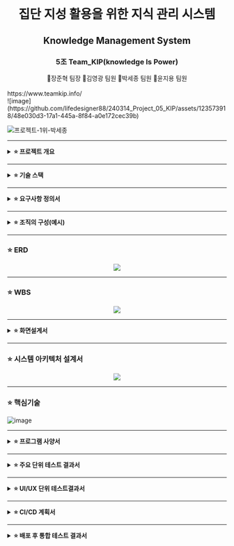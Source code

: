 # <div align="center">집단 지성 활용을 위한 지식 관리 시스템</div>

## <div align="center">Knowledge Management System</div>

### <div align="center">5조 Team_KIP(knowledge Is Power)</div>
<div align="center">🐰장준혁 팀장 🐂김영광 팀원 🐲박세종 팀원 🐴윤지용 팀원</div>
<br/>
https://www.teamkip.info/
<br>
![image](https://github.com/lifedesigner88/240314_Project_05_KIP/assets/123573918/48e030d3-17a1-445a-8f84-a0e172cec39b)

![프로젝트-1위-박세종](https://github.com/lifedesigner88/240314_Project_05_KIP/assets/123573918/a8c1596a-6e71-4fdf-aac9-22860a00a970)

---

<details>
<summary>
  <b>⭐ 프로젝트 개요</b>
</summary>
<div markdown="1">

#### 📌주제
사내 지식관리시스템은 조직 내 정보를 효과적으로 관리하고 활용하여 경쟁력을 강화하는 데 필수적인 도구입니다. 시스템을 운영하지 않을 경우 정보 공유 및 접근성 저하, 중복 노력 및 비효율성 증가, 역량 격차 및 숙련도 저하, 노하우 유출 및 정보 유실, 의사 결정 및 문제 해결 어려움 등 다양한 문제점이 발생할 수 있습니다. 따라서 조직의 성공적인 성장과 발전을 위해 사내 지식관리시스템 도입을 적극적으로 고려하고, 시스템을 효과적으로 운영하기 위한 전략을 수립해야 합니다.

#### 📌목표 
1) 정보 공유 및 접근성 향상: 조직 내에서 정보의 신속한 공유와 쉬운 접근을 가능하게 하여, 팀원들이 필요한 정보를 빠르게 찾아 활용할 수 있도록 합니다. 이를 통해 업무 효율성과 생산성을 증가시키는 것이 목표입니다.
2) 중복 노력 및 비효율성 감소: 중복된 작업을 최소화하고, 기존에 축적된 지식을 재활용하여 업무 처리 시간을 단축시키는 것을 목표로 합니다. 이는 자원의 효율적인 배분을 가능하게 하여 전체적인 조직의 운영 효율성을 향상시킵니다.
3) 역량 격차 및 숙련도 향상: 조직 내 지식의 공유를 통해 모든 구성원이 동일한 정보와 노하우에 접근할 수 있게 하여, 역량 격차를 줄이고 직원들의 전문성 및 숙련도를 향상시키는 것을 목표로 합니다.
4) 노하우 보호 및 정보 유실 방지: 중요한 지식과 노하우를 체계적으로 관리하고 보호함으로써, 직원 이탈이나 기타 원인으로 인한 지식 유실을 방지하는 것이 목표입니다. 이는 조직의 중요한 자산을 보호하는 데 기여합니다.
5) 의사 결정 및 문제 해결 능력 강화: 신속하고 정확한 정보 제공을 통해 관리자와 팀원들이 보다 효과적으로 의사 결정을 내리고 문제를 해결할 수 있도록 지원하는 것을 목표로 합니다. 이는 조직의 민첩성과 대응력을 향상시킵니다.
6) 지속적인 학습 및 혁신 촉진: 사내 지식관리시스템을 통해 최신의 업계 동향, 기술 발전 및 베스트 프랙티스를 공유하여 조직 내 지속적인 학습 문화를 조성하고, 혁신을 촉진하는 것을 목표로 합니다.
<br/>

</div>
</details>

---

<details>
<summary>
  <b>⭐ 기술 스택</b>
</summary>
<div markdown="1">

#### 📌공통
- 버전 관리 및 협업: <img src="https://img.shields.io/badge/GitHub-181717?style=flat-square&logo=GitHub&logoColor=white"/> <img src="https://img.shields.io/badge/Git-F05032?style=flat-square&logo=Git&logoColor=white"/> <img src="https://img.shields.io/badge/Jira-0052CC?style=flat-square&logo=Jira&logoColor=white"/>
- 데이터베이스: <img src="https://img.shields.io/badge/MySQL-4479A1?style=flat-square&logo=MySQL&logoColor=white"/> <img src="https://img.shields.io/badge/Redis-DC382D?style=flat-square&logo=Redis&logoColor=white"/>
- 운영 체제: <img src="https://img.shields.io/badge/Linux-FCC624?style=flat-square&logo=Linux&logoColor=white"/>
- 커뮤니케이션: <img src="https://img.shields.io/badge/Slack-4A154B?style=flat-square&logo=Slack&logoColor=white"/>

#### 📌프론트엔드
- 개발 환경: <img src="https://img.shields.io/badge/Visual Studio Code-007ACC?style=flat-square&logo=Visual Studio Code&logoColor=white"/>
- 프로그래밍 언어: <img src="https://img.shields.io/badge/HTML-E34F26?style=flat-square&logo=HTML5&logoColor=white"/> <img src="https://img.shields.io/badge/CSS-1572B6?style=flat-square&logo=CSS3&logoColor=white"/> <img src="https://img.shields.io/badge/JavaScript-F7DF1E?style=flat-square&logo=JavaScript&logoColor=white"/> <img src="https://img.shields.io/badge/Vue.js-4FC08D?style=flat-square&logo=Vue.js&logoColor=white"/>

#### 📌백엔드
- 개발 환경: <img src="https://img.shields.io/badge/IntelliJ IDEA-000000?style=flat-square&logo=IntelliJ IDEA&logoColor=white"/>
- 프로그래밍 언어: <img src="https://img.shields.io/badge/Java17-007396?style=flat&logo=OpenJDK&logoColor=white"/>
- 빌드 도구: <img src="https://img.shields.io/badge/Gradle-02303A?style=flat-square&logo=Gradle&logoColor=white"/>
- 프레임워크: <img src="https://img.shields.io/badge/Spring-6DB33F?style=flat-square&logo=Spring&logoColor=white"/> <img src="https://img.shields.io/badge/Spring Boot-6DB33F?style=flat-square&logo=Spring Boot&logoColor=white"/>
- 보안: <img src="https://img.shields.io/badge/Spring Security-6DB33F?style=flat-square&logo=Spring Security&logoColor=white"/>, <img src="https://img.shields.io/badge/JSON Web Tokens-000000?style=flat-square&logo=JSON Web Tokens&logoColor=white"/>

#### 📌데브옵스
- 지속적 통합(CI): <img src="https://img.shields.io/badge/GitHub-181717?style=flat-square&logo=GitHub&logoColor=white"/> <img src="https://img.shields.io/badge/Github Actions-2088FF?style=flat-square&logo=Github Actions&logoColor=white"/>
- 지속적 배포(CD): <img src="https://img.shields.io/badge/Github Actions-2088FF?style=flat-square&logo=Github Actions&logoColor=white"/>
- 컨테이너화: <img src="https://img.shields.io/badge/Docker-2496ED?style=flat-square&logo=Docker&logoColor=white"/>
- 오케스트레이션: <img src="https://img.shields.io/badge/Kubernetes-326CE5?style=flat-square&logo=Kubernetes&logoColor=white"/>
<br/>

</div>
</details>

---

<details>
<summary>
  <b>⭐ 요구사항 정의서</b>
</summary>
<div markdown="1">

#### 📌 목적
- 핵심기술문서에 권한을 부여하여 공동으로 관리하는 서비스

#### 📌 권한 관리
- 문서는 전체 공개와 일부 공개로 관리 된다. 일부 공개의 경우 아래와 같이 관리 된다.
- 문서의 그룹 권한은 한 팀만 가진다. 
- 팀이 구성되면 각 팀은 팀단위로 저장소가 생성되며 팀장은 팀의 파일 접근 권한을 관리 한다.
- 팀내 구성원은 팀 저장소에 생성되는 파일들을 열람, 수정, 삭제 할 수 있는 권한을 가지게 된다. 
- 상위 팀의 관리자는 하위 팀의 모든 저장소를 열람할 수 있는 권한이 있다.
- 모든 사용자는 열람 권한이 없는 다른 팀 저장소내 문서와 첨부파일들에 대한 권한을 요청할 수 있다. 
- 다른 팀의 권한 요청은 권한의 유효기간이 있으며 1일 단위로 최대 30일까지 설정 할 수 있고 만료가 되면 재요청을 해야 한다.

#### 📌 사용자 관리
- Admin관리자가 사용자 계정 생성 시 사번, 이메일, 임시비밀번호를 설정 한다.   
- 각각의 사용자는 하나이상의 팀에 소속된다.  
- 각 사용자는 팀 저장소내에 있는 문서를 열람하고 댓글을 달 수 있다. 
- 각 사용자는 타 저장소의 문서 목록은 자유롭게 열람할 수 있으나 문서 내용을 보고싶을 떄는 권한을 요청할 수 있다.
- 사용자는 원하는 문서를 북마크 할 수 있다.
- 사용자는 마이페이지에서 비밀번호 재설정, 북마크 목록을 확인 할 수 있다. 

#### 📌 문서 관리
- 문서 관리는 마크 다운 형식으로 작성 한다.
- 팀 저장소는 여러 개의 문서를 가질 수 있으며 각 문서별로 타 부서 사용자에 대한 접근 권한을 설정할 수 있다. 
- 수정한 모든 기록은 로그로 남으며 팀저장소의 팀장이 언제든지 이전 버전으로 되돌릴 수 있다. 
- 각각의 팀 저장소내 문서는 다른 팀의 승인이 있을 경우 타 팀의 저장소로 이력과 함께 옮겨질 수 있다.
- 각각의 팀 저장소는 작성된 문서 이외에 첨부파일(이미지, 문서, PDF ...) 기능을 제공한다.
- 각각의 문서들은 팀장이 위치를 변경 할 수 있다. 
- 각각의 문서들은 회사내 모든 사람들이 볼 수 있는 권한을 설정 할 수 있다. 

#### 📌 통계 관리 
- 팀 별로 대시보드를 통해 통계를 확인 할 수 있다.
- 작성된 문서의 수를 제공 한다.
- 작성된 댓글의 수를 제공 한다.
- 문서 수정 횟수를 제공 한다.
<br/>

</div>
</details>

---

<details>
<summary>
  <b>⭐ 조직의 구성(예시)</b>
</summary>
<div markdown="1">
  
#### 📌방산 조직 구성도
<p align="center">
  <img src="https://github.com/beyond-sw-camp/be03-fin-5TEAM-KMS/assets/148752498/66bf55a1-e357-4f2c-8f24-f85c1e895be2">
</p>

#### 📌ICT 조직 구성도
<p align="center">
  <img src="https://github.com/beyond-sw-camp/be03-fin-5TEAM-KMS/assets/148752498/64a40d88-6eba-4dfa-a8c9-6f595811ed93">
</p>

#### 📌전체 조직 구성도
<p align="center">
  <img src="https://github.com/beyond-sw-camp/be03-fin-5TEAM-KMS/assets/148752498/d2a61076-9508-42b6-8c7a-95ee573c1254">
</p>

#### 📌 직무의 구성
- 한화시스템의 임원은 방산부문과 ICT부문의 국장을 관리한다. 
- 한화시스템의 직무구성은 크게 방산부문과 ICT부문으로 2개로 나누며 각각을 관리하는 국장이 있다.
- 방산부문은 6개의 부서(하드웨어, 소프트웨어, 기계, 품질, IPS, 경영지원)으로 나뉘며 각각의 부장이 있다.
- 방산부문의 하드웨어부서는 2개의 팀영역(아날로그, 디지털)이 있으며 각각의 팀에는 팀장이 있다.
- 방산부문의 소프트웨어부서는 4개의 팀영역(시스템, 미들웨어, 어플리케이션, 특화분야)이 있으며 각각의 팀에는 팀장이 있다.
- 각각의 팀들은 유동적으로 여러팀을 가질 수 있으며(아날로그 1팀, 2팀 등... ) 각 팀의 최대인원은 12명 이하로 제한한다.
- ICT부문은 9개의 부서(ICT 서비스, IDC 인프라, 컨설팅, R&D, 아키텍트, 정보보호, 마케팅, 영업, 경영지원)으로 나뉘며 각각의 부장이 있다.
- 방산부문, ICT부문의 각각의 부장들은 12명 이하로 구성된 팀을 수시로 만들 수 있으며 부장은 부서내 팀장을 통해 팀원들을 관리한다.

</div>
</details>

---


### <b>⭐ ERD</b>
  
<p align="center">
  <img src="https://github.com/beyond-sw-camp/be03-fin-5TEAM-KIP/assets/148752498/1d2009c9-4811-4ed2-9956-97d8e93da44b">
</p>
  

---


### ⭐ WBS

<p align="center">
  <img src="https://github.com/beyond-sw-camp/be03-fin-5TEAM-KIP/assets/148752498/b15d6953-c466-446a-89d4-c21e84929911">
</p>



---

<details>
<summary>
  <b>⭐ 화면설계서</b>
</summary>
<div markdown="1">

- 메인화면
<p align="center">
  <img src="https://github.com/beyond-sw-camp/be03-fin-5TEAM-KIP/assets/148752498/e78374c8-e5e5-43d2-b53a-85d6c2b3c179">
</p>

#### 📌 [KIP 화면설계 피그마 링크](https://www.figma.com/file/7uzpyZLpNiRnG6SaqKPq0G/KIP_FrontPage?type=design&node-id=0%3A1&mode=design&t=bmqXufLzF1sSbCEr-1)

</div>
</details>

---


### ⭐ 시스템 아키텍처 설계서

<div markdown="1">
  
<p align="center">
  <img src="https://github.com/beyond-sw-camp/be03-fin-5TEAM-KIP/assets/148752498/a485d85c-4004-46a6-ac37-6cebe1cef493">
</p>

</div>

---

### ⭐ 핵심기술

![image](https://github.com/lifedesigner88/240314_Project_05_KIP/assets/123573918/8911b03e-bc47-4e60-ba74-a5413455ca10)


---

<details>
<summary>
  <b>⭐ 프로그램 사양서</b>
</summary>
<div markdown="1">
  
- API 전체 목록
<p align="center">
  <img src="https://github.com/beyond-sw-camp/be03-fin-5TEAM-KIP/assets/148752498/7c963ddb-fc8a-4059-888e-05fd8f55bbb9">
</p>

- 문서, 사용자 API 목록
<p align="center">
  <img src="https://github.com/beyond-sw-camp/be03-fin-5TEAM-KIP/assets/148752498/bef93dea-73ca-4367-9f69-a0b1a5143072">
</p>

</div>
</details>

---

<details>
<summary><b>⭐ 주요 단위 테스트 결과서</b></summary>
<div markdown="1">

#### 📌 문서 권한요청 알람
<p align="center">
  <img src="https://github.com/beyond-sw-camp/be03-fin-5TEAM-KIP/assets/148752498/db89ce50-4014-4d35-afcf-1a69789d7b75">
</p>

---

#### 📌 로그인
<p align="center">
  <img src="https://github.com/beyond-sw-camp/be03-fin-5TEAM-KIP/assets/148752498/965b5d1b-f76c-4cf1-b5d8-18effec3658c">
</p>

---

#### 📌 사용자 생성
<p align="center">
  <img src="https://github.com/beyond-sw-camp/be03-fin-5TEAM-KIP/assets/148752498/7df3164b-6d23-4f33-9032-81887025aa64">
</p>

---

#### 📌 전체 사용자 조회
<p align="center">
  <img src="https://github.com/beyond-sw-camp/be03-fin-5TEAM-KIP/assets/148752498/c949e7b4-b989-46ca-bc28-e4ba477616c0">
</p>

---

#### 📌 그룹생성
<p align="center">
  <img src="https://github.com/beyond-sw-camp/be03-fin-5TEAM-KIP/assets/148752498/7f1d726c-3d9d-49a6-bd63-52ca05dbfb2d">
</p>

---

#### 📌 모든 하위계층 그룹 조회
<p align="center">
  <img src="https://github.com/beyond-sw-camp/be03-fin-5TEAM-KIP/assets/148752498/f7df9435-8dcc-4904-9f81-afcc429db4d4">
</p>

---

#### 📌 그룹 내 여러 사용자 추가
<p align="center">
  <img src="https://github.com/beyond-sw-camp/be03-fin-5TEAM-KIP/assets/148752498/3b9e3b74-62d6-4f02-bde5-4f158883e0d4">
</p>

---

#### 📌 그룹 내의 사용자 조회
<p align="center">
  <img src="https://github.com/beyond-sw-camp/be03-fin-5TEAM-KIP/assets/148752498/cab26644-06b9-49a0-89b2-fb5c9dc4b54d">
</p>

---

#### 📌 문서 생성
<p align="center">
  <img src="https://github.com/beyond-sw-camp/be03-fin-5TEAM-KIP/assets/148752498/ac2b9825-22c6-4d1d-b21b-ea284a960ca4">
</p>

---

#### 📌 북마크 생성 및 취소
<p align="center">
  <img src="https://github.com/beyond-sw-camp/be03-fin-5TEAM-KIP/assets/148752498/cb3703ca-d26f-4522-96e6-00b00e719798">
</p>

---

#### 📌 문서별 북마크 갯수
<p align="center">
  <img src="https://github.com/beyond-sw-camp/be03-fin-5TEAM-KIP/assets/148752498/01b2b78b-1d26-4915-b93f-5dffa1cb7f5e">
</p>

---

#### 📌 해시태그 추가
<p align="center">
  <img src="https://github.com/beyond-sw-camp/be03-fin-5TEAM-KIP/assets/148752498/90ec9070-b97d-4ce8-a2e5-648ba4bd2601">
</p>

---

#### 📌 해시태그 조회
<p align="center">
  <img src="https://github.com/beyond-sw-camp/be03-fin-5TEAM-KIP/assets/148752498/c995dc15-fbac-4b59-b62d-444a7a3bbce9">
</p>

---

#### 📌 댓글 생성
<p align="center">
  <img src="https://github.com/beyond-sw-camp/be03-fin-5TEAM-KIP/assets/148752498/593212ab-6157-4466-a928-18ee33dc22ec">
</p>

---

#### 📌 댓글 조회
<p align="center">
  <img src="https://github.com/beyond-sw-camp/be03-fin-5TEAM-KIP/assets/148752498/8aa3141f-58d7-46c2-bcfc-358cb4c4b969">
</p>

</div>
</details>

---

<details>
<summary><b>⭐ UI/UX 단위 테스트결과서</b></summary>
<div markdown="1">

#### 📌 로그인
<p align="center">
  <img src="https://github.com/beyond-sw-camp/be03-fin-5TEAM-KIP/assets/148752498/51900586-4052-44bf-8a90-d3f7ce4e72ef">
</p>

---

#### 📌 전체공개문서 - 문서 생성(해시태그 추가)및 삭제
<p align="center">
  <img src="https://github.com/beyond-sw-camp/be03-fin-5TEAM-KIP/assets/148752498/8728d228-b7b6-4ca2-9fa2-1df4dcb406a7">
</p>

---

#### 📌 전체공개문서 - 제목 수정
<p align="center">
  <img src="https://github.com/beyond-sw-camp/be03-fin-5TEAM-KIP/assets/148752498/8e628b1d-87a2-48fe-ba8e-524911313054">
</p>

---

#### 📌 전체공개문서 - 첨부파일 CRUD
<p align="center">
  <img src="https://github.com/beyond-sw-camp/be03-fin-5TEAM-KIP/assets/148752498/00b01d93-a0ad-4fe1-8a6a-28e2c504b604">
</p>

---

#### 📌 전체공개문서 - 해시태그 CRUD, 해시태그 검색
<p align="center">
  <img src="https://github.com/beyond-sw-camp/be03-fin-5TEAM-KIP/assets/148752498/48f5830a-84aa-4889-97a1-ed659478d45a">
</p>

---

#### 📌 그룹문서 - 문서 생성(해시태그 추가)
<p align="center">
  <img src="https://github.com/beyond-sw-camp/be03-fin-5TEAM-KIP/assets/148752498/40a3d5fe-74a8-4c02-914e-9b73d034478a">
</p>

---

#### 📌 그룹문서 - 첨부파일 기능
<p align="center">
  <img src="https://github.com/beyond-sw-camp/be03-fin-5TEAM-KIP/assets/148752498/2609a4a2-59c7-452b-8f91-590608172240">
</p>

---

#### 📌 문서검색기능
<p align="center">
  <img src="https://github.com/beyond-sw-camp/be03-fin-5TEAM-KIP/assets/148752498/121a655e-27a9-452f-af99-69db8dec8a17">
</p>

---

<!-- #### 📌 권한요청- 문서권한요청(알람)(보류)
<p align="center">
  <img src="">
</p>

---

#### 📌 권한요청 - 권한 수락된 문서 보기 기능(보류)
<p align="center">
  <img src="">
</p>

---
-->
#### 📌 문서권한요청 - 알림 확인 및 클릭
<p align="center">
  <img src="https://github.com/beyond-sw-camp/be03-fin-5TEAM-KIP/assets/148752498/b4fdf432-1b6e-4dc9-96e7-a164f67552b1">
</p>

---

#### 📌 문서권한요청 - 요청 수락 및 거절
<p align="center">
  <img src="https://github.com/beyond-sw-camp/be03-fin-5TEAM-KIP/assets/148752498/7eabf38a-e1f4-449f-bd92-0427bc8d5687">
</p>

---

#### 📌 문서권한요청 - 요청 삭제
<p align="center">
  <img src="https://github.com/beyond-sw-camp/be03-fin-5TEAM-KIP/assets/148752498/07012c21-a3ac-4a41-8a7e-fad433e98a15">
</p>

---

#### 📌 문서권한요청 - 알림 삭제
<p align="center">
  <img src="https://github.com/beyond-sw-camp/be03-fin-5TEAM-KIP/assets/148752498/295c787c-9abd-422b-a115-2869c3ae918b">
</p>

---

#### 📌 부서목록 - 그룹생성
<p align="center">
  <img src="https://github.com/beyond-sw-camp/be03-fin-5TEAM-KIP/assets/148752498/6c37120b-8017-4fe4-9209-ec665c4b4c4d">
</p>

---

#### 📌 부서목록 - 신규계정생성
<p align="center">
  <img src="https://github.com/beyond-sw-camp/be03-fin-5TEAM-KIP/assets/148752498/578c8a9b-24ca-44e9-9601-ad49b23b72b6">
</p>

---

#### 📌 부서목록 - 그룹에 유저 추가
<p align="center">
  <img src="https://github.com/beyond-sw-camp/be03-fin-5TEAM-KIP/assets/148752498/8141176f-e103-44e1-8224-dc035e551a76">
</p>

---

#### 📌 부서목록 - 그룹에 유저 제거
<p align="center">
  <img src="https://github.com/beyond-sw-camp/be03-fin-5TEAM-KIP/assets/148752498/49c05135-ff7c-49ee-af09-69a11ab2def6">
</p>

---

#### 📌 부서목록 - 회원 삭제
<p align="center">
  <img src="https://github.com/beyond-sw-camp/be03-fin-5TEAM-KIP/assets/148752498/8d684f91-5b67-46ae-a17b-4074eb698695">
</p>

---

#### 📌 부서목록 - 그룹 수정
<p align="center">
  <img src="https://github.com/beyond-sw-camp/be03-fin-5TEAM-KIP/assets/148752498/bbbfd3c5-2501-4d28-a2ce-32d4cd9df086">
</p>

---

#### 📌 부서목록 - 그룹 삭제
<p align="center">
  <img src="https://github.com/beyond-sw-camp/be03-fin-5TEAM-KIP/assets/148752498/3590e6e6-1091-4cb7-906e-1f5b42ab0e4b">
</p>

---

#### 📌 부서목록 - 그룹 슈퍼유저 지정
<p align="center">
  <img src="https://github.com/beyond-sw-camp/be03-fin-5TEAM-KIP/assets/148752498/39cffc5b-319c-450e-88eb-4e03def6443b">
</p>

---

#### 📌 부서목록 - 문서 섹션 변경
<p align="center">
  <img src="https://github.com/beyond-sw-camp/be03-fin-5TEAM-KIP/assets/148752498/7b36c5b4-a2fd-4334-885c-945967e35063">
</p>

---

#### 📌 부서목록 - 문서 전체 그룹 이동
<p align="center">
  <img src="https://github.com/beyond-sw-camp/be03-fin-5TEAM-KIP/assets/148752498/44ef1e32-9f9a-4510-81a9-3579c337f065">
</p>

---

#### 📌 부서목록 - 문서 영구 삭제
<p align="center">
  <img src="https://github.com/beyond-sw-camp/be03-fin-5TEAM-KIP/assets/148752498/8dfc24c6-67c5-436d-87f3-8a99c686d952">
</p>

---

#### 📌 부서목록 - 부서 하이라키 정보
<p align="center">
  <img src="https://github.com/beyond-sw-camp/be03-fin-5TEAM-KIP/assets/148752498/01431245-c6ac-4adc-a095-2f0be08b030d">
</p>

---

#### 📌 북마크 - 그룹문서
<p align="center">
  <img src="https://github.com/beyond-sw-camp/be03-fin-5TEAM-KIP/assets/148752498/452d84f8-65f5-4179-8834-5602afa96139">
</p>

---

#### 📌 북마크 - 첨부파일 기능
<p align="center">
  <img src="https://github.com/beyond-sw-camp/be03-fin-5TEAM-KIP/assets/148752498/8784726d-8c86-4620-bdad-d02ea85ecfcf">
</p>

---

#### 📌 마이페이지 - 내 정보 변경
<p align="center">
  <img src="https://github.com/beyond-sw-camp/be03-fin-5TEAM-KIP/assets/148752498/0a5d4af9-0ac1-47b7-b0eb-db6c54a61546">
</p>

---

#### 📌 마이페이지 - 비밀번호 변경
<p align="center">
  <img src="https://github.com/beyond-sw-camp/be03-fin-5TEAM-KIP/assets/148752498/41bed38a-da35-4357-b2b4-c46823157113">
</p>

---

<!-- #### 📌 마이페이지 - 프로필 이미지 변경
<p align="center">
  <img src="">
</p>

---
-->
#### 📌 로그아웃
<p align="center">
  <img src="https://github.com/beyond-sw-camp/be03-fin-5TEAM-KIP/assets/148752498/cbacc674-5584-4a6a-bc36-42b4e6a9563f">
</p>

</div>
</details>

---

<details>
<summary><b>⭐ CI/CD 계획서</b></summary>
<div markdown="1">
  
### Terraform으로 코드형인프라(Infrastructure as Code, IaC) 구축(AWS CI/CD)

<p align="center">
  <img src="https://github.com/beyond-sw-camp/be03-fin-5TEAM-KIP/assets/148752498/3bdcbff8-c0a2-4a58-b7d3-f2030d04937c">
</p>

#### 📌 IaC & Terraform 선택이유
- <b>자동화</b> : 자동화된 프로세스로 인프라를 구축해 작업의 일관성을 유지하고 휴먼 에러를 방지해 안정성을 높인다.
- <b>속도 향상</b> : 리소스를 배포 또는 연결해야 할 때 자동화 프로세스는 GUI를 통해 수동적으로 인프라를 구축하는 것보다 빠르다.
- <b>안정성 향상</b> : IaC를 사용하면 리소스가 항상 지정한 대로 정확하게 프로비저닝된다. / 인프라를 코드로 관리해 형상 관리가 가능해져 인프라에 문제가 생길 경우 특정 시점으로 롤백이 가능하다.
- <b>테스트 및 최적화 지원</b> : 코드형 인프라를 사용하면 새 인프라를 훨씬 빠르고 쉽게 프로비저닝할 수 있으므로 많은 시간과 리소스를 투자하지 않고도 실험적으로 변경하고 테스트할 수 있으며, 결과가 마음에 들면 프로덕션을 위해 새 인프라를 빠르게 확장할 수 있다.

---

#### 📌 CI/CD 1차 목표
<p align="center">
  <img src="https://github.com/beyond-sw-camp/be03-fin-5TEAM-KIP/assets/148752498/2008171b-f393-47f2-a874-f44f54ad844f">
</p>
- <b>Terraform으로 EKS Cluster 생성</b>

---

#### 📌 CI/CD 최종 목표
<p align="center">
  <img src="https://github.com/beyond-sw-camp/be03-fin-5TEAM-KIP/assets/148752498/d7780c6c-2dda-44a1-8457-2531f15e614a">
</p>
- <b>Terraform으로 백엔드 AWS CI/CD 구축완료(OpenSearch, ElastiCache 제외)</b> </br>
- <b>Terraform으로 프론트엔드 AWS CI/CD 구축완료</b>

---

#### 📌 백엔드 배포과정
- git push -> git action -> AWS ECR 백엔드 빌드 이미지 업로드 -> POD 최신이미지 업로드

#### 📌 프론트엔드 배포과정
- git push -> git action -> AWS S3 프론트엔드 빌드 리소스 업로드

</div>
</details>

---

<details>
<summary><b>⭐ 배포 후 통합 테스트 결과서</b></summary>
<div markdown="1">

#### ⭐ AWS amplify를 통한 프론트엔드 배포
<p align="center">
  <img src="https://github.com/beyond-sw-camp/be03-fin-5TEAM-KIP/assets/148752498/08db9538-c8e8-41b0-b590-993435af17b0">
</p>

#### AWS Amplify Hosting은 비즈니스의 따라 크기를 조정할 수 있는 빠르고, 안전하며, 신뢰할 수 있는 정적 및 서버 측 렌더링 앱을 위한 완전관리형 CI/CD 및 호스팅 서비스

---

#### 📌 AWS amplify 장점
- <b>서버 렌더링 애플리케이션을 배포</b> : 성능 및 SEO를 개선하기 위해 Next.js 및 Nuxt를 사용하여 서버 측 렌더링 애플리케이션을 배포하고 호스팅한다.
- <b>쉬운 설정 및 관리</b> : Amplify는 몇 번의 클릭으로 웹사이트와 모바일 앱을 배포할 수 있는 간단한 인터페이스를 제공한다. AWS의 다양한 서비스와 통합이 용이하여, 인증, 데이터베이스, 스토리지, API 등의 서비스를 쉽게 추가하고 관리할 수 있다.
- <b>실시간 기능</b> : Amplify는 AWS AppSync 통합을 통해 실시간 데이터 동기화와 오프라인 데이터 접근을 손쉽게 구현할 수 있다.
- <b>간편한 사용자 지정 도메인</b> : 간단한 확인으로 사용자 지정 도메인을 연결한다. 기능 브랜치에는 자동으로 사용자 지정 도메인이 할당된다. 배포된 사용자 지정 및 비사용자 지정 도메인에 대한 무료 SSL 인증서를 받을 수 있다.

#### 📌 AWS amplify 프론트엔드 배포 과정
<p align="center">
  <img src="https://github.com/beyond-sw-camp/be03-fin-5TEAM-KIP/assets/148752498/e48e41c7-daf1-4640-b04a-97f45752c310">
</p>

<b>1. AWS amplify에 프로젝트 Repository연결</b></br>
<b>2. 프론트엔드 환경설정정보(.env) 입력</b></br>
<b>3. 지정 도메인 입력 및 연동(www.teamkip.info)</b></br>
<b>4. 연결된 Repository Branch에 변동사항이 생길 때 마다 실시간으로 git commit 기록을 확인해서 프론트엔드 배포진행</b></br>

#### 📌 Repository 설정
<p align="center">
  <img src="https://github.com/beyond-sw-camp/be03-fin-5TEAM-KIP/assets/148752498/d18b4fde-d36f-4f2f-87d2-bdb202e10190">
</p>

#### 📌 도메인 관리
<p align="center">
  <img src="https://github.com/beyond-sw-camp/be03-fin-5TEAM-KIP/assets/148752498/2c958c13-fb33-4913-8c35-562016b997c5">
</p>

#### 📌 프론트 배포 진행 후 로그인
<p align="center">
  <img src="https://github.com/beyond-sw-camp/be03-fin-5TEAM-KIP/assets/148752498/140cf7a3-ed06-416d-abb8-fff700738b70">
</p>

---

#### ⭐ Amazon EKS를 통한 백엔드 배포
<p align="center">
  <img src="https://github.com/beyond-sw-camp/be03-fin-5TEAM-KIP/assets/148752498/c9c6b593-7e91-4e7a-afdb-1edb0473016a">
</p>

#### Amazon Elastic Kubernetes Service(Amazon EKS)는 Amazon Web Services(AWS)에 Kubernetes 컨트롤 플레인을 설치, 운영 및 유지 관리할 필요가 없는 관리형 서비스. Kubernetes는 컨테이너화된 애플리케이션의 관리, 규모 조정 및 배포를 자동화하는 오픈 소스 시스템.

---

#### 📌 Amazon EKS 장점
- <b>쉬운 관리성</b> : AWS EKS는 Kubernetes 클러스터의 설치, 운영 및 확장을 간소화. 사용자는 클러스터 관리와 오케스트레이션에 필요한 복잡성을 걱정할 필요 없이, 애플리케이션 개발에 더 집중할 수 있다. AWS가 클러스터의 배포, 패치, 백업 등을 자동으로 처리.
- <b>확장성</b> : AWS EKS는 Amazon EC2 인스턴스와 함께 자동으로 확장되므로, 사용자는 트래픽 증가에 따라 애플리케이션을 쉽게 확장할 수 있다. 또한, AWS Auto Scaling을 사용하여 애플리케이션 요구에 맞춰 자원을 자동으로 조정할 수 있다.
- <b>보안</b> : AWS EKS는 AWS의 보안, ID 관리 및 컴플라이언스 서비스를 활용하여 보안을 강화. EKS는 다중 계층 보안 모델을 사용하며, 네트워크 격리, 데이터 암호화 및 사용자 인증을 포함하여 클러스터 보안을 향상.
- <b>가용성 및 신뢰성</b> : AWS EKS는 여러 AZ(Availability Zone)에 걸쳐 고가용성을 지원. 이는 클러스터와 애플리케이션의 중단 시간을 최소화하며, 재해 복구를 간소화.

#### 📌Amazon EKS 설정
<p align="center">
  <img src="https://github.com/beyond-sw-camp/be03-fin-5TEAM-KIP/assets/148752498/81687fa8-4014-4009-b809-8f3eaba6dfa9">
</p>

#### 📌백엔드 Git action 실행이력
<p align="center">
  <img src="https://github.com/beyond-sw-camp/be03-fin-5TEAM-KIP/assets/148752498/92ebec21-1c4e-47db-a5b9-2541dc0b700b">
</p>

#### 📌ECR 백엔드 빌드 이미지
<p align="center">
  <img src="https://github.com/beyond-sw-camp/be03-fin-5TEAM-KIP/assets/148752498/9d433654-b6ff-4e61-b774-631c4aa64f61">
</p>

#### 📌AWS Route53 설정
<p align="center">
  <img src="https://github.com/beyond-sw-camp/be03-fin-5TEAM-KIP/assets/148752498/6c69aae9-c4b8-4a47-abfc-9704fb4a1afe">
</p>

</div>
</details>
